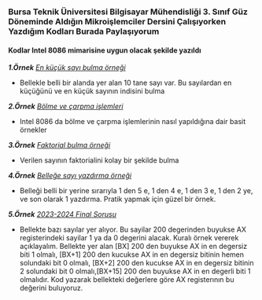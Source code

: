 ### Bursa Teknik Üniversitesi Bilgisayar Mühendisliği 3. Sınıf Güz Döneminde Aldığın Mikroişlemciler Dersini Çalışıyorken Yazdığım Kodları Burada Paylaşıyorum

#### Kodlar Intel 8086 mimarisine uygun olacak şekilde yazıldı

***1.Örnek*** *[En küçük sayı bulma örneği]()*

- Bellekle belli bir alanda yer alan 10 tane sayı var. Bu sayılardan en küçüğünü ve en küçük sayının indisini bulma


***2.Örnek*** *[Bölme ve çarpma işlemleri]()*

- Intel 8086 da bölme ve çarpma işlemlerinin nasıl yapıldığına dair basit örnekler


***3.Örnek*** *[Faktorial bulma örneği]()*

- Verilen sayının faktorialini kolay bir şekilde bulma


***4.Örnek*** *[Belleğe sayı yazdırma örneği]()*

- Belleği belli bir yerine sırarıyla 1 den 5 e, 1 den 4 e, 1 den 3 e, 1 den 2 ye, ve son olarak 1 yazdırma. Pratik yapmak için güzel bir örnek.


***5.Örnek*** *[2023-2024 Final Sorusu]()*

- Bellekte bazı sayılar yer alıyor. Bu sayilar 200 degerinden buyukse AX registerindeki sayilar 1 ya da 0 degerini alacak. Kuralı örnek vererek açıklayalım. Bellekte yer alan [BX] 200 den buyukse AX in en degersiz biti 1 olmalı, [BX+1] 200 den kucukse AX in en degersiz bitinin hemen solundaki bit 0 olmalı, [BX+2] 200 den kucukse AX in en degersiz bitinin 2 solundaki bit 0 olmalı,[BX+15] 200 den buyukse AX in en degerli biti 1 olmalıdır. Kod yazarak bellekteki değerlere göre AX registerının bu değerini buluyoruz.


